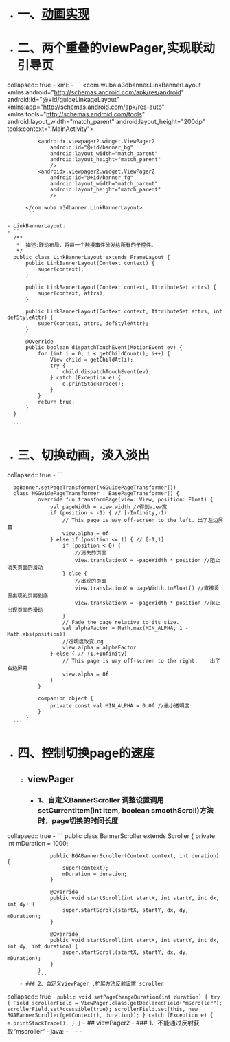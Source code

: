 - # 一、[动画实现](https://www.cnblogs.com/guanxinjing/p/13528962.html)
- # 二、两个重叠的viewPager,实现联动引导页
collapsed:: true
	- xml:
		- ```
		  <com.wuba.a3dbanner.LinkBannerLayout xmlns:android="http://schemas.android.com/apk/res/android"
		      android:id="@+id/guideLinkageLayout"
		      xmlns:app="http://schemas.android.com/apk/res-auto"
		      xmlns:tools="http://schemas.android.com/tools"
		      android:layout_width="match_parent"
		      android:layout_height="200dp"
		      tools:context=".MainActivity">
		  
		      <androidx.viewpager2.widget.ViewPager2
		          android:id="@+id/banner_bg"
		          android:layout_width="match_parent"
		          android:layout_height="match_parent"
		          />
		      <androidx.viewpager2.widget.ViewPager2
		          android:id="@+id/banner_fg"
		          android:layout_width="match_parent"
		          android:layout_height="match_parent"
		          />
		  
		  </com.wuba.a3dbanner.LinkBannerLayout>
		  ```
	-
	- LinkBannerLayout:
	- ```
	  /**
	   *  描述:联动布局，将每一个触摸事件分发给所有的子控件。
	   */
	  public class LinkBannerLayout extends FrameLayout {
	      public LinkBannerLayout(Context context) {
	          super(context);
	      }
	  
	      public LinkBannerLayout(Context context, AttributeSet attrs) {
	          super(context, attrs);
	      }
	  
	      public LinkBannerLayout(Context context, AttributeSet attrs, int defStyleAttr) {
	          super(context, attrs, defStyleAttr);
	      }
	  
	      @Override
	      public boolean dispatchTouchEvent(MotionEvent ev) {
	          for (int i = 0; i < getChildCount(); i++) {
	              View child = getChildAt(i);
	              try {
	                  child.dispatchTouchEvent(ev);
	              } catch (Exception e) {
	                  e.printStackTrace();
	              }
	          }
	          return true;
	      }
	  }
	  
	  ```
- # 三、切换动画，淡入淡出
collapsed:: true
	- ```
	  
	  bgBanner.setPageTransformer(NGGuidePageTransformer())
	  class NGGuidePageTransformer : BasePageTransformer() {
	          override fun transformPage(view: View, position: Float) {
	              val pageWidth = view.width //得到view宽
	              if (position < -1) { // [-Infinity,-1)
	                  // This page is way off-screen to the left. 出了左边屏幕
	                  view.alpha = 0f
	              } else if (position <= 1) { // [-1,1]
	                  if (position < 0) {
	                      //消失的页面
	                      view.translationX = -pageWidth * position //阻止消失页面的滑动
	                  } else {
	                      //出现的页面
	                      view.translationX = pageWidth.toFloat() //直接设置出现的页面到底
	                      view.translationX = -pageWidth * position //阻止出现页面的滑动
	                  }
	                  // Fade the page relative to its size.
	                  val alphaFactor = Math.max(MIN_ALPHA, 1 - Math.abs(position))
	                  //透明度改变Log
	                  view.alpha = alphaFactor
	              } else { // (1,+Infinity]
	                  // This page is way off-screen to the right.    出了右边屏幕
	                  view.alpha = 0f
	              }
	          }
	  
	          companion object {
	              private const val MIN_ALPHA = 0.0f //最小透明度
	          }
	      }
	  ```
- # 四、控制切换page的速度
	- ## viewPager
		- ### 1、自定义BannerScroller 调整设置调用setCurrentItem(int item, boolean smoothScroll)方法时，page切换的时间长度
collapsed:: true
			- ```
			  public class BannerScroller extends Scroller {
			      private int mDuration = 1000;
			  
			      public BGABannerScroller(Context context, int duration) {
			          super(context);
			          mDuration = duration;
			      }
			  
			      @Override
			      public void startScroll(int startX, int startY, int dx, int dy) {
			          super.startScroll(startX, startY, dx, dy, mDuration);
			      }
			  
			      @Override
			      public void startScroll(int startX, int startY, int dx, int dy, int duration) {
			          super.startScroll(startX, startY, dx, dy, mDuration);
			      }
			  }
			  ```
		- ### 2、自定义viewPager ,扩展方法反射设置 scroller
collapsed:: true
			- ```
			  public void setPageChangeDuration(int duration) {
			          try {
			              Field scrollerField = ViewPager.class.getDeclaredField("mScroller");
			              scrollerField.setAccessible(true);
			              scrollerField.set(this, new BGABannerScroller(getContext(), duration));
			          } catch (Exception e) {
			              e.printStackTrace();
			          }
			      }
			  ```
	- ## viewPager2
		- ### 1、不能通过反射获取”mscroller“
			- java:
				- ```
				  ```
		-
	-